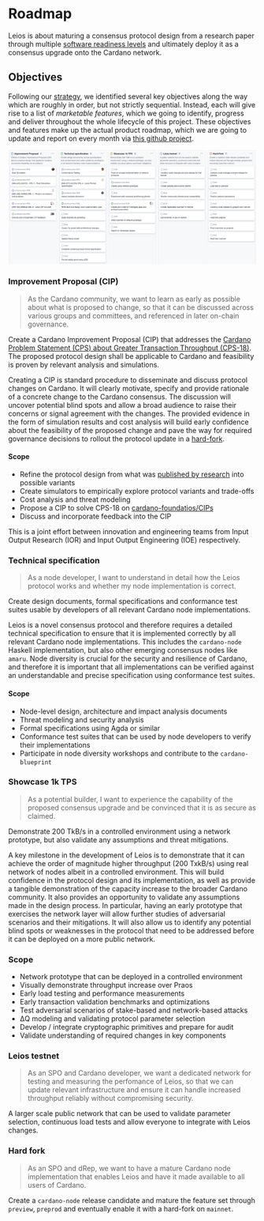 # Roadmap

Leios is about maturing a consensus protocol design from a research paper
through multiple [software readiness
levels](https://committees.docs.intersectmbo.org/intersect-technical-steering-committee/technical-roadmap/project-cards-explained/software-readiness-level)
and ultimately deploy it as a consensus upgrade onto the Cardano network.

## Objectives

Following our [strategy](./strategy.md), we identified several key objectives
along the way which are roughly in order, but not strictly sequential. Instead,
each will give rise to a list of _marketable features_, which we going to
identify, progress and deliver throughout the whole lifecycle of this project.
These objectives and features make up the actual product roadmap, which we are
going to update and report on every month via [this github
project](https://github.com/orgs/input-output-hk/projects/167).

<a href="https://github.com/orgs/input-output-hk/projects/167">

![](./roadmap-preview.png)

</a>

<!-- TODO: go into more detail on why each objective is important and also what's in scope -->

### Improvement Proposal (CIP)

> As the Cardano community, we want to learn as early as possible about what is proposed to change, so that it can be discussed across various groups and committees, and referenced in later on-chain governance.

Create a Cardano Improvement Proposal (CIP) that addresses the [Cardano Problem Statement (CPS) about Greater Transaction Throughput (CPS-18)](https://github.com/cardano-scaling/CIPs/blob/master/CPS-0018/README.md). The proposed protocol design shall be applicable to Cardano and feasibility is proven by relevant analysis and simulations.

Creating a CIP is standard procedure to disseminate and discuss protocol changes on Cardano. It will clearly motivate, specify and provide rationale of a concrete change to the Cardano consensus. The discussion will uncover potential blind spots and allow a broad audience to raise their concerns or signal agreement with the changes. The provided evidence in the form of simulation results and cost analysis will build early confidence about the feasibility of the proposed change and pave the way for required governance decisions to rollout the protocol update in a [hard-fork](#hard-fork).

#### Scope

- Refine the protocol design from what was [published by research](https://eprint.iacr.org/2025/1115.pdf) into possible variants
- Create simulators to empirically explore protocol variants and trade-offs
- Cost analysis and threat modeling
- Propose a CIP to solve CPS-18 on [cardano-foundatios/CIPs](https://github.com/cardano-foundation/CIPs)
- Discuss and incorporate feedback into the CIP

This is a joint effort between innovation and engineering teams from Input Output Research (IOR) and Input Output Engineering (IOE) respectively.

### Technical specification

> As a node developer, I want to understand in detail how the Leios protocol works and whether my node implementation is correct.

Create design documents, formal specifications and conformance test suites usable by developers of all relevant Cardano node implementations.

Leios is a novel consensus protocol and therefore requires a detailed technical specification to ensure that it is implemented correctly by all relevant Cardano node implementations. This includes the `cardano-node` Haskell implementation, but also other emerging consensus nodes like `amaru`. Node diversity is crucial for the security and resilience of Cardano, and therefore it is important that all implementations can be verified against an understandable and precise specification using conformance test suites.

#### Scope

- Node-level design, architecture and impact analysis documents
- Threat modeling and security analysis
- Formal specifications using Agda or similar
- Conformance test suites that can be used by node developers to verify their implementations
- Participate in node diversity workshops and contribute to the `cardano-blueprint`

### Showcase 1k TPS

> As a potential builder, I want to experience the capability of the proposed consensus upgrade and be convinced that it is as secure as claimed.

Demonstrate 200 TkB/s in a controlled environment using a network prototype, but also validate any assumptions and threat mitigations.

A key milestone in the development of Leios is to demonstrate that it can achieve the order of magnitude higher throughput (200 TxkB/s) using real network of nodes albeit in a controlled environment. This will build confidence in the protocol design and its implementation, as well as provide a tangible demonstration of the capacity increase to the broader Cardano community. It also provides an opportunity to validate any assumptions made in the design process. In particular, having an early prototype that exercises the network layer will allow further studies of adversarial scenarios and their mitigations. It will also allow us to identify any potential blind spots or weaknesses in the protocol that need to be addressed before it can be deployed on a more public network.

### Scope

- Network prototype that can be deployed in a controlled environment
- Visually demonstrate throughput increase over Praos
- Early load testing and performance measurements
- Early transaction validation benchmarks and optimizations
- Test adversarial scenarios of stake-based and network-based attacks
- ΔQ modeling and validating protocol parameter selection
- Develop / integrate cryptographic primitives and prepare for audit
- Validate understanding of required changes in key components

### Leios testnet

> As an SPO and Cardano developer, we want a dedicated network for testing and measuring the perfomance of Leios, so that we can update relevant infrastructure and ensure it can handle increased throughput reliably without compromising security.

A larger scale public network that can be used to validate parameter selection, continuous load tests and allow everyone to integrate with Leios changes.

### Hard fork

> As an SPO and dRep, we want to have a mature Cardano node implementation that enables Leios and have it made available to all users of Cardano.

Create a `cardano-node` release candidate and mature the feature set through `preview`, `preprod` and eventually enable it with a hard-fork on `mainnet`.
